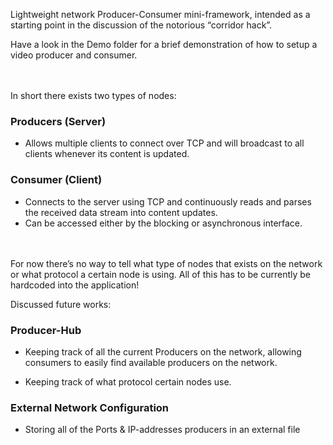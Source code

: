 Lightweight network Producer-Consumer mini-framework, intended as a starting point in the discussion of the notorious “corridor hack”.

  

Have a look in the Demo folder for a brief demonstration of how to setup a video producer and consumer.

  
\
\
In short there exists two types of nodes:

### Producers (Server)

 - Allows multiple clients to connect over TCP and will broadcast to all clients whenever its content is updated.


    

### Consumer (Client)

 - Connects to the server using TCP and continuously reads and parses the received data stream into content updates.
 -  Can be accessed either by the blocking or asynchronous interface.

  \
  \
For now there’s no way to tell what type of nodes that exists on the network or what protocol a certain node is using. All of this has to be currently be hardcoded into the application!

  

Discussed future works:

### Producer-Hub

 - Keeping track of all the current Producers on the network, allowing consumers to easily find available producers on the network.

-   Keeping track of what protocol certain nodes use.
    

### External Network Configuration
    
-   Storing all of the Ports & IP-addresses producers in an external file
